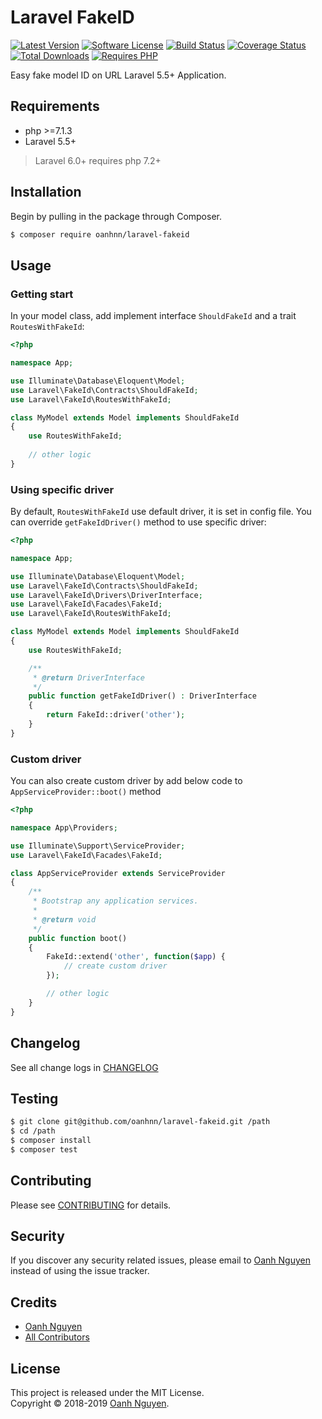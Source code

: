# Laravel FakeID

[![Latest Version](https://img.shields.io/packagist/v/oanhnn/laravel-fakeid.svg)](https://packagist.org/packages/oanhnn/laravel-fakeid)
[![Software License](https://img.shields.io/github/license/oanhnn/laravel-fakeid.svg)](LICENSE)
[![Build Status](https://img.shields.io/travis/oanhnn/laravel-fakeid/master.svg)](https://travis-ci.org/oanhnn/laravel-fakeid)
[![Coverage Status](https://img.shields.io/coveralls/github/oanhnn/laravel-fakeid/master.svg)](https://coveralls.io/github/oanhnn/laravel-fakeid?branch=master)
[![Total Downloads](https://img.shields.io/packagist/dt/oanhnn/laravel-fakeid.svg)](https://packagist.org/packages/oanhnn/laravel-fakeid)
[![Requires PHP](https://img.shields.io/travis/php-v/oanhnn/laravel-fakeid.svg)](https://travis-ci.org/oanhnn/laravel-fakeid)

Easy fake model ID on URL Laravel 5.5+ Application.

## Requirements

* php >=7.1.3
* Laravel 5.5+

> Laravel 6.0+ requires php 7.2+

## Installation

Begin by pulling in the package through Composer.

```bash
$ composer require oanhnn/laravel-fakeid
```

## Usage

### Getting start

In your model class, add implement interface `ShouldFakeId` and a trait `RoutesWithFakeId`:

```php
<?php

namespace App;

use Illuminate\Database\Eloquent\Model;
use Laravel\FakeId\Contracts\ShouldFakeId;
use Laravel\FakeId\RoutesWithFakeId;

class MyModel extends Model implements ShouldFakeId
{
    use RoutesWithFakeId;
 
    // other logic
}
```


### Using specific driver

By default, `RoutesWithFakeId` use default driver, it is set in config file. You can override `getFakeIdDriver()` method to use specific driver:

```php
<?php

namespace App;

use Illuminate\Database\Eloquent\Model;
use Laravel\FakeId\Contracts\ShouldFakeId;
use Laravel\FakeId\Drivers\DriverInterface;
use Laravel\FakeId\Facades\FakeId;
use Laravel\FakeId\RoutesWithFakeId;

class MyModel extends Model implements ShouldFakeId
{
    use RoutesWithFakeId;

    /**
     * @return DriverInterface
     */
    public function getFakeIdDriver() : DriverInterface
    {
        return FakeId::driver('other');
    }
}
```


### Custom driver

You can also create custom driver by add below code to `AppServiceProvider::boot()` method

```php
<?php

namespace App\Providers;

use Illuminate\Support\ServiceProvider;
use Laravel\FakeId\Facades\FakeId;

class AppServiceProvider extends ServiceProvider
{
    /**
     * Bootstrap any application services.
     *
     * @return void
     */
    public function boot()
    {
        FakeId::extend('other', function($app) {
            // create custom driver
        });

        // other logic
    }
}
``` 

## Changelog

See all change logs in [CHANGELOG](CHANGELOG.md)

## Testing

```bash
$ git clone git@github.com/oanhnn/laravel-fakeid.git /path
$ cd /path
$ composer install
$ composer test
```

## Contributing

Please see [CONTRIBUTING](CONTRIBUTING.md) for details.

## Security

If you discover any security related issues, please email to [Oanh Nguyen](mailto:oanhnn.bk@gmail.com) instead of 
using the issue tracker.

## Credits

- [Oanh Nguyen](https://github.com/oanhnn)
- [All Contributors](../../contributors)

## License

This project is released under the MIT License.   
Copyright © 2018-2019 [Oanh Nguyen](https://oanhnn.github.io).
